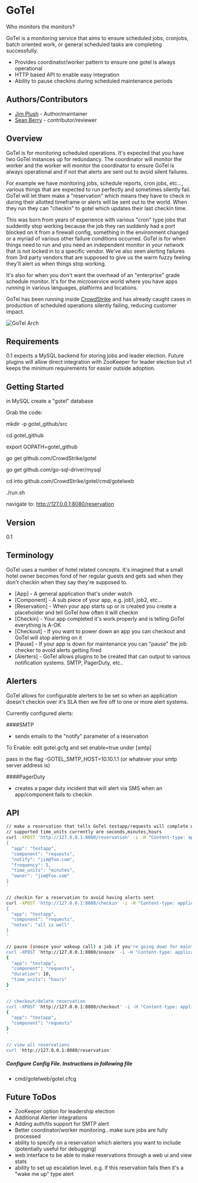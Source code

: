 GoTel
=========
Who monitors the monitors?

GoTel is a monitoring service that aims to ensure scheduled jobs, cronjobs, batch oriented work, or general scheduled tasks are completing successfully. 

  - Provides coordinator/worker pattern to ensure one gotel is always operational
  - HTTP based API to enable easy integration
  - Ability to pause checkins during scheduled maintenance periods

Authors/Contributors
----
 * [Jim Plush] - Author/maintainer
 * [Sean Berry] - contributor/reviewer

Overview
----
GoTel is for monitoring scheduled operations. It's expected that you have two GoTel instances up for redundancy. The coordinator will monitor the worker and the worker will monitor the coordinator to ensure GoTel is always operational and if not that alerts are sent out to avoid silent failures.

For example we have monitoring jobs, schedule reports, cron jobs, etc..., various things that are expected to run perfectly and sometimes silently fail. GoTel will let them make a "reservation"
which means they have to check in during their allotted timeframe or alerts will be sent out to the world. When they run they can "checkin" to gotel which updates their last checkin time. 

This was born from years of experience with various "cron" type jobs that suddently stop working because the job they ran suddenly had a port blocked on it from a firewall config, something in the environment changed or a myriad of various other failure conditions occurred. GoTel is for when things need to run and you need an independent monitor in your network that is not locked in to a specific vendor. We've also seen alerting failures from 3rd party vendors that are supposed to give us the warm fuzzy feeling they'll alert us when things stop working.

It's also for when you don't want the overhead of an "enterprise" grade schedule monitor. It's for the microservice world where you have apps running in various languages, platforms and locations.

GoTel has been running inside [CrowdStrike] and has already caught cases in production of scheduled operations silently failing, reducing customer impact. 

![GoTel Arch](http://jimplush.com/images/gotel.png)

Requirements
-----
0.1 expects a MySQL backend for storing jobs and leader election. Future plugins will allow direct integration with ZooKeeper for leader election but v1 keeps the minimum requirements for easier outside adoption.


Getting Started
----
in MySQL create a "gotel" database


Grab the code:

mkdir -p gotel_github/src

cd gotel_github

export GOPATH=gotel_github

go get github.com/CrowdStrike/gotel

go get github.com/go-sql-driver/mysql

cd into github.com/CrowdStrike/gotel/cmd/gotelweb

./run.sh

navigate to: http://127.0.0.1:8080/reservation



Version
----

0.1

Terminology
-----------

GoTel uses a number of hotel related concepts. It's imagined that a small hotel owner becomes fond of her regular guests and gets sad when they don't checkin when they say they're supposed to. 

* [App] - A general application that's under watch
* [Component] - A sub piece of your app, e.g. job1, job2, etc...
* [Reservation] - When your app starts up or is created you create a placeholder and tell GoTel how often it will checkin
* [Checkin] - Your app completed it's work properly and is telling GoTel everything is A-OK
* [Checkout] - If you want to power down an app you can checkout and GoTel will stop alerting on it
* [Pause] - If your app is down for maintenance you can "pause" the job checker to avoid alerts getting fired
* [Alerters] - GoTel allows plugins to be created that can output to various notification systems. SMTP, PagerDuty, etc..

Alerters
----
GoTel allows for configurable alerters to be set so when an application doesn't checkin over it's SLA then we fire off to one or more alert systems.

Currently configured alerts:

####SMTP
 - sends emails to the "notify" parameter of a reservation

To Enable:
edit gotel.gcfg and set enable=true under [smtp]

pass in the flag -GOTEL_SMTP_HOST=10.10.1.1 (or whatever your smtp server address is)

 
####PagerDuty
 - creates a pager duty incident that will alert via SMS when an app/component fails to checkin

API
--------------

```sh
// make a reservation that tells GoTel testapp/requests will complete work every 5 minutes or alert me
// supported time_units currently are seconds,minutes,hours
curl -XPOST 'http://127.0.0.1:8080/reservation' -i -H "Content-type: application/json" -d '
{
  "app": "testapp",
  "component": "requests",
  "notify": "jim@foo.com",
  "frequency": 5,
  "time_units": "minutes",
  "owner": "jim@foo.com"
}
'

// checkin for a reservation to avoid having alerts sent
curl -XPOST 'http://127.0.0.1:8080/checkin' -i -H "Content-type: application/json" -d '
{
  "app": "testapp",
  "component": "requests",
  "notes": "all is well"
}
'

// pause (snooze your wakeup call) a job if you're going down for maintenance or testing
curl -XPOST 'http://127.0.0.1:8080/snooze' -i -H "Content-type: application/json" -d '
{
  "app": "testapp",
  "component": "requests",
  "duration": 10,
  "time_units": "hours"
}
'

// checkout/delete reservation
curl -XPOST 'http://127.0.0.1:8080/checkout' -i -H "Content-type: application/json" -d '
{
  "app": "testapp",
  "component": "requests"
}
'

// view all reservations
curl 'http://127.0.0.1:8080/reservation'
```

##### Configure Config File. Instructions in following file

* cmd/gotelweb/gotel.cfcg



Future ToDos
----
 * ZooKeeper option for leadership election
 * Additional Alerter integrations
 * Adding auth/tls support for SMTP alert
 * Better coordinator/worker monitoring.. make sure jobs are fully processed
 * ability to specify on a reservation which alerters you want to include (potentially useful for debugging)
 * web interface to be able to make reservations through a web ui and view stats
 * ability to set up escalation level. e.g. if this reservation fails then it's a "wake me up" type alert




[CrowdStrike]:http://crowdstrike.com/
[Jim Plush]:http://jimplush.com
[Sean Berry]:http://seanberry.com

